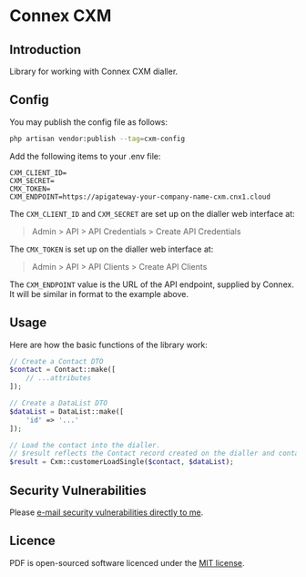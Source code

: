 # Connex CXM

## Introduction

Library for working with Connex CXM dialler.

## Config

You may publish the config file as follows:

```bash
php artisan vendor:publish --tag=cxm-config
```

Add the following items to your .env file:

```dotenv
CXM_CLIENT_ID=
CXM_SECRET=
CMX_TOKEN=
CXM_ENDPOINT=https://apigateway-your-company-name-cxm.cnx1.cloud
```

The `CXM_CLIENT_ID` and `CXM_SECRET` are set up on the dialler web interface at:

> Admin > API > API Credentials > Create API Credentials

The `CMX_TOKEN` is set up on the dialler web interface at:

> Admin > API > API Clients > Create API Clients
 
The `CXM_ENDPOINT` value is the URL of the API endpoint, supplied by Connex. It will be similar in format to the example above.

## Usage

Here are how the basic functions of the library work:

```php
// Create a Contact DTO
$contact = Contact::make([
    // ...attributes
]);

// Create a DataList DTO
$dataList = DataList::make([
    'id' => '...' 
]);

// Load the contact into the dialler.
// $result reflects the Contact record created on the dialler and contains its ID
$result = Cxm::customerLoadSingle($contact, $dataList);
```

## Security Vulnerabilities

Please [e-mail security vulnerabilities directly to me](mailto:matt@mralston.co.uk).

## Licence

PDF is open-sourced software licenced under the [MIT license](LICENSE.md).
